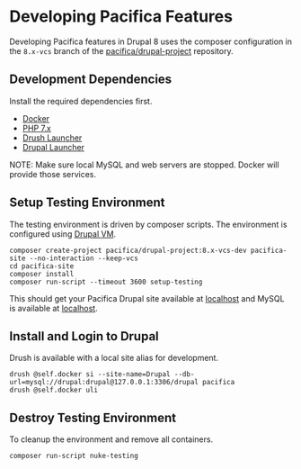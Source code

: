 # Developing Pacifica Features

Developing Pacifica features in Drupal 8 uses the composer
configuration in the `8.x-vcs` branch of the
[pacifica/drupal-project](https://github.com/pacifica/drupal-project.git)
repository.

## Development Dependencies

Install the required dependencies first.

 * [Docker](https://docs.docker.com/install/)
 * [PHP 7.x](https://www.php.net/manual/en/install.php)
 * [Drush Launcher](https://github.com/drush-ops/drush-launcher#installation---phar)
 * [Drupal Launcher](https://drupalconsole.com/docs/en/getting/launcher)

NOTE: Make sure local MySQL and web servers are stopped.
Docker will provide those services.

## Setup Testing Environment

The testing environment is driven by composer scripts. The environment
is configured using [Drupal VM](https://github.com/geerlingguy/drupal-vm).

```
composer create-project pacifica/drupal-project:8.x-vcs-dev pacifica-site --no-interaction --keep-vcs
cd pacifica-site
composer install
composer run-script --timeout 3600 setup-testing
```

This should get your Pacifica Drupal site available at
[localhost](http://localhost:8080) and MySQL is available at
[localhost](mysql://drupal:drupal@127.0.0.1:3306/drupal).

## Install and Login to Drupal

Drush is available with a local site alias for development.

```
drush @self.docker si --site-name=Drupal --db-url=mysql://drupal:drupal@127.0.0.1:3306/drupal pacifica
drush @self.docker uli
```

## Destroy Testing Environment

To cleanup the environment and remove all containers.

```
composer run-script nuke-testing
```
